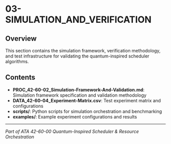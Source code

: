 # 03-SIMULATION_AND_VERIFICATION

## Overview

This section contains the simulation framework, verification methodology, and test infrastructure for validating the quantum-inspired scheduler algorithms.

## Contents

- **PROC_42-60-02_Simulation-Framework-And-Validation.md**: Simulation framework specification and validation methodology
- **DATA_42-60-04_Experiment-Matrix.csv**: Test experiment matrix and configurations
- **scripts/**: Python scripts for simulation orchestration and benchmarking
- **examples/**: Example experiment configurations and results

---

*Part of ATA 42-60-00 Quantum-Inspired Scheduler & Resource Orchestration*
